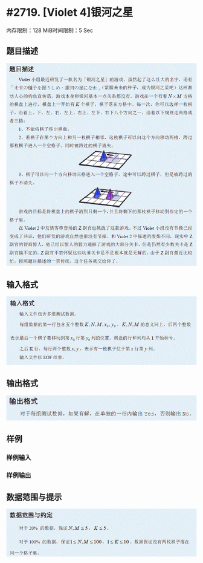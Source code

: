 # #2719. [Violet 4]银河之星

内存限制：128 MiB时间限制：5 Sec

## 题目描述

![](upload/201204/T3des(3).gif)

## 输入格式

![](upload/201204/T3input(3).gif)

## 输出格式

![](upload/201204/T3output(3).gif)

## 样例

### 样例输入

### 样例输出

## 数据范围与提示

![](upload/201204/T3hint(3).gif)
